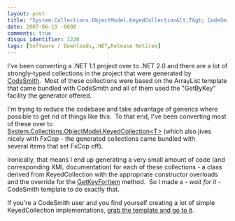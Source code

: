 ```yaml
---
layout: post
title: "System.Collections.ObjectModel.KeyedCollection&lt;T&gt; CodeSmith Template"
date: 2007-06-19 -0800
comments: true
disqus_identifier: 1220
tags: [Software / Downloads,.NET,Release Notices]
---
```

I've been converting a .NET 1.1 project over to .NET 2.0 and there are a
lot of strongly-typed collections in the project that were generated by
[CodeSmith](http://www.codesmithtools.com/).  Most of these collections
were based on the ArrayList template that came bundled with CodeSmith
and all of them used the "GetByKey" facility the generator offered.

I'm trying to reduce the codebase and take advantage of generics where
possible to get rid of things like this.  To that end, I've been
converting most of these over to
[System.Collections.ObjectModel.KeyedCollection\<T\>](http://msdn2.microsoft.com/en-us/library/ms132438.aspx) (which
also jives nicely with FxCop - the generated collections came bundled
with several items that set FxCop off).

Ironically, that means I end up generating a very small amount of code
(and corresponding XML documentation) for each of these collections - a
class derived from KeyedCollection with the appropriate constructor
overloads and the override for the
[GetKeyForItem](http://msdn2.microsoft.com/en-us/library/ms132454.aspx)
method.  So I made a - *wait for it* - CodeSmith template to do exactly
that.

If you're a CodeSmith user and you find yourself creating a lot of
simple KeyedCollection implementations, [grab the template and go to
it](https://onedrive.live.com/redir?resid=C2CB832A5EC9B707!45435&authkey=!AG1w6CwaJpd_yi0&ithint=file%2czip).

